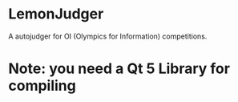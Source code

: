 # LemonJudger
A autojudger for OI (Olympics for Information) competitions.
# Note: you need a Qt 5 Library for compiling
